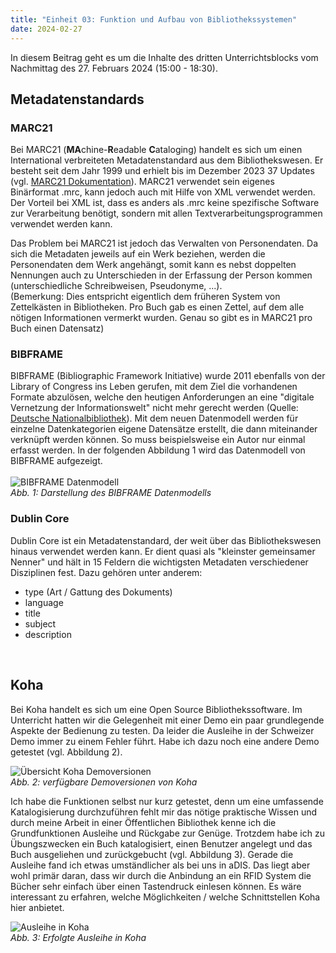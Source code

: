 ```yaml
---
title: "Einheit 03: Funktion und Aufbau von Bibliothekssystemen"
date: 2024-02-27
---
```


In diesem Beitrag geht es um die Inhalte des dritten Unterrichtsblocks vom Nachmittag des 27. Februars 2024 (15:00 - 18:30).   

## Metadatenstandards

### MARC21

Bei MARC21 (**MA**chine-**R**eadable **C**ataloging) handelt es sich um einen International verbreiteten Metadatenstandard aus dem Bibliothekswesen. Er besteht seit dem Jahr 1999 und erhielt bis im Dezember 2023 37 Updates (vgl. [MARC21 Dokumentation](https://www.loc.gov/marc/bibliographic/)). MARC21 verwendet sein eigenes Binärformat .mrc, kann jedoch auch mit Hilfe von XML verwendet werden. Der Vorteil bei XML ist, dass es anders als .mrc keine spezifische Software zur Verarbeitung benötigt, sondern mit allen Textverarbeitungsprogrammen verwendet werden kann.  

Das Problem bei MARC21 ist jedoch das Verwalten von Personendaten. Da sich die Metadaten jeweils auf ein Werk beziehen, werden die Personendaten dem Werk angehängt, somit kann es nebst doppelten Nennungen auch zu Unterschieden in der Erfassung der Person kommen (unterschiedliche Schreibweisen, Pseudonyme, ...).   
(Bemerkung: Dies entspricht eigentlich dem früheren System von Zettelkästen in Bibliotheken. Pro Buch gab es einen Zettel, auf dem alle nötigen Informationen vermerkt wurden. Genau so gibt es in MARC21 pro Buch einen Datensatz)  

### BIBFRAME

BIBFRAME (Bibliographic Framework Initiative) wurde 2011 ebenfalls von der Library of Congress ins Leben gerufen, mit dem Ziel die vorhandenen Formate abzulösen, welche den heutigen Anforderungen an eine "digitale Vernetzung der Informationswelt" nicht mehr gerecht werden (Quelle: [Deutsche Nationalbibliothek](https://www.dnb.de/DE/Professionell/ProjekteKooperationen/Projekte/BIBFRAME/bibframe_node.html)). Mit dem neuen Datenmodell werden für einzelne Datenkategorien eigene Datensätze erstellt, die dann miteinander verknüpft werden können. So muss beispielsweise ein Autor nur einmal erfasst werden. In der folgenden Abbildung 1 wird das Datenmodell von BIBFRAME aufgezeigt.  
<br>
![BIBFRAME Datenmodell](\Lerntagebuch_BAIN\images\Bibframe-model.jpg)<br>
*Abb. 1: Darstellung des BIBFRAME Datenmodells*  

### Dublin Core

Dublin Core ist ein Metadatenstandard, der weit über das Bibliothekswesen hinaus verwendet werden kann. Er dient quasi als "kleinster gemeinsamer Nenner" und hält in 15 Feldern die wichtigsten Metadaten verschiedener Disziplinen fest. Dazu gehören unter anderem:  
* type (Art / Gattung des Dokuments)
* language
* title
* subject 
* description
<br>


## Koha

Bei Koha handelt es sich um eine Open Source Bibliothekssoftware. Im Unterricht hatten wir die Gelegenheit mit einer Demo ein paar grundlegende Aspekte der Bedienung zu testen. Da leider die Ausleihe in der Schweizer Demo immer zu einem Fehler führt. Habe ich dazu noch eine andere Demo getestet (vgl. Abbildung 2).  

![Übersicht Koha Demoversionen](\Lerntagebuch_BAIN\images\Screenshot_koha_demos.jpg)  
*Abb. 2: verfügbare Demoversionen von Koha*  

Ich habe die Funktionen selbst nur kurz getestet, denn um eine umfassende Katalogisierung durchzuführen fehlt mir das nötige praktische Wissen und durch meine Arbeit in einer Öffentlichen Bibliothek kenne ich die Grundfunktionen Ausleihe und Rückgabe zur Genüge. Trotzdem habe ich zu Übungszwecken ein Buch katalogisiert, einen Benutzer angelegt und das Buch ausgeliehen und zurückgebucht (vgl. Abbildung 3). Gerade die Ausleihe fand ich etwas umständlicher als bei uns in aDIS. Das liegt aber wohl primär daran, dass wir durch die Anbindung an ein RFID System die Bücher sehr einfach über einen Tastendruck einlesen können. Es wäre interessant zu erfahren, welche Möglichkeiten / welche Schnittstellen Koha hier anbietet. 

![Ausleihe in Koha](\Lerntagebuch_BAIN\images\Screenshot_koha_checkout.jpg)  
*Abb. 3: Erfolgte Ausleihe in Koha*

